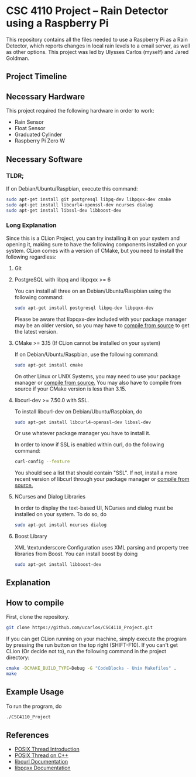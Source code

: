 # CSC 4110 Project &#x2013; Rain Detector using a Raspberry Pi

This repository contains all the files needed to use a Raspberry Pi as a Rain Detector, which reports changes in local rain levels to a email server, as well as other options. This project was led by Ulysses Carlos (myself) and Jared Goldman.


## Project Timeline


## Necessary Hardware

This project required the following hardware in order to work:

-   Rain Sensor
-   Float Sensor
-   Graduated Cylinder
-   Raspberry Pi Zero W


## Necessary Software


### TLDR;

If on Debian/Ubuntu/Raspbian, execute this command:

```bash
sudo apt-get install git postgresql libpq-dev libpqxx-dev cmake 
sudo apt-get install libcurl4-openssl-dev ncurses dialog 
sudo apt-get install libssl-dev libboost-dev
```


### Long Explanation

Since this is a CLion Project, you can try installing it on your system and opening it, making sure to have the following components installed on your system. CLion comes with a version of CMake, but you need to install the following regardless:

1.  Git

2.  PostgreSQL with libpq and libpqxx >= 6

    You can install all three on an Debian/Ubuntu/Raspbian using the following command:
    
    ```bash
    sudo apt-get install postgresql libpq-dev libpqxx-dev
    ```
    
    Please be aware that libpqxx-dev included with your package manager may be an older version, so you may have to [compile from source](https://github.com/jtv/libpqxx) to get the latest version.

3.  CMake >= 3.15 (If CLion cannot be installed on your system)

    If on Debian/Ubuntu/Raspbian, use the following command:
    
    ```bash
    sudo apt-get install cmake
    ```
    
    On other Linux or UNIX Systems, you may need to use your package manager or [compile from source.](https://cmake.org/download/) You may also have to compile from source if your CMake version is less than 3.15.

4.  libcurl-dev >= 7.50.0 with SSL.

    To install libcurl-dev on Debian/Ubuntu/Raspbian, do
    
    ```bash
    sudo apt-get install libcurl4-openssl-dev libssl-dev
    ```
    
    Or use whatever package manager you have to install it.
    
    In order to know if SSL is enabled within curl, do the following command:
    
    ```bash
    curl-config --feature
    ```
    
    You should see a list that should contain "SSL". If not, install a more recent version of libcurl through your package manager or [compile from source.](https://curl.haxx.se/download.html)

5.  NCurses and Dialog Libraries

    In order to display the text-based UI, NCurses and dialog must be installed on your system. To do so, do
    
    ```bash
    sudo apt-get install ncurses dialog
    ```

6.  Boost Library

    XML \textunderscore Configuration uses XML parsing and property tree libraries from Boost. You can install boost by doing
    
    ```bash
    sudo apt-get install libboost-dev
    ```


## Explanation


## How to compile

First, clone the repository.

```bash
git clone https://github.com/ucarlos/CSC4110_Project.git
```

If you can get CLion running on your machine, simply execute the program by pressing the run button on the top right (SHIFT-F10). If you can't get CLion (Or decide not to), run the following command in the project directory:

```bash
cmake -DCMAKE_BUILD_TYPE=Debug -G "CodeBlocks - Unix Makefiles" .
make
```


## Example Usage

To run the program, do

```sh
./CSC4110_Project
```


## References

-   [POSIX Thread Introduction](https://computing.llnl.gov/tutorials/pthreads/)
-   [POSIX Thread on C++](https://www.cs.cmu.edu/afs/cs/academic/class/15492-f07/www/pthreads.html)
-   [libcurl Documentation](https://curl.haxx.se/libcurl/c/)
-   [libpqxx Documentation](https://libpqxx.readthedocs.io/en/latest/)
